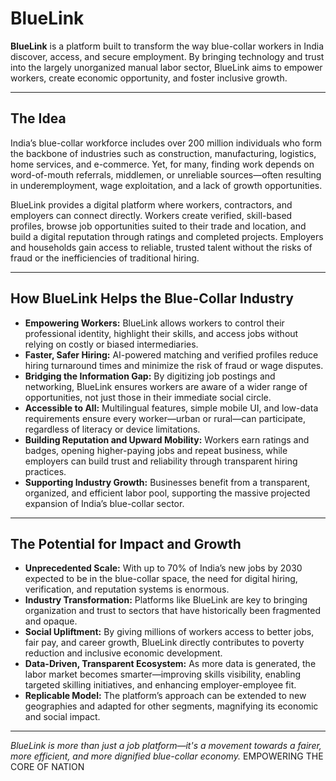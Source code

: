# BlueLink 

**BlueLink** is a platform built to transform the way blue-collar workers in India discover, access, and secure employment. By bringing technology and trust into the largely unorganized manual labor sector, BlueLink aims to empower workers, create economic opportunity, and foster inclusive growth.

---

## The Idea

India’s blue-collar workforce includes over 200 million individuals who form the backbone of industries such as construction, manufacturing, logistics, home services, and e-commerce. Yet, for many, finding work depends on word-of-mouth referrals, middlemen, or unreliable sources—often resulting in underemployment, wage exploitation, and a lack of growth opportunities.

BlueLink provides a digital platform where workers, contractors, and employers can connect directly. Workers create verified, skill-based profiles, browse job opportunities suited to their trade and location, and build a digital reputation through ratings and completed projects. Employers and households gain access to reliable, trusted talent without the risks of fraud or the inefficiencies of traditional hiring.

---

## How BlueLink Helps the Blue-Collar Industry

- **Empowering Workers:** BlueLink allows workers to control their professional identity, highlight their skills, and access jobs without relying on costly or biased intermediaries.
- **Faster, Safer Hiring:** AI-powered matching and verified profiles reduce hiring turnaround times and minimize the risk of fraud or wage disputes.
- **Bridging the Information Gap:** By digitizing job postings and networking, BlueLink ensures workers are aware of a wider range of opportunities, not just those in their immediate social circle.
- **Accessible to All:** Multilingual features, simple mobile UI, and low-data requirements ensure every worker—urban or rural—can participate, regardless of literacy or device limitations.
- **Building Reputation and Upward Mobility:** Workers earn ratings and badges, opening higher-paying jobs and repeat business, while employers can build trust and reliability through transparent hiring practices.
- **Supporting Industry Growth:** Businesses benefit from a transparent, organized, and efficient labor pool, supporting the massive projected expansion of India’s blue-collar sector.

---

## The Potential for Impact and Growth

- **Unprecedented Scale:** With up to 70% of India’s new jobs by 2030 expected to be in the blue-collar space, the need for digital hiring, verification, and reputation systems is enormous.
- **Industry Transformation:** Platforms like BlueLink are key to bringing organization and trust to sectors that have historically been fragmented and opaque.
- **Social Upliftment:** By giving millions of workers access to better jobs, fair pay, and career growth, BlueLink directly contributes to poverty reduction and inclusive economic development.
- **Data-Driven, Transparent Ecosystem:** As more data is generated, the labor market becomes smarter—improving skills visibility, enabling targeted skilling initiatives, and enhancing employer-employee fit.
- **Replicable Model:** The platform’s approach can be extended to new geographies and adapted for other segments, magnifying its economic and social impact.

---


*BlueLink is more than just a job platform—it's a movement towards a fairer, more efficient, and more dignified blue-collar economy.*
                                          EMPOWERING THE CORE OF NATION

